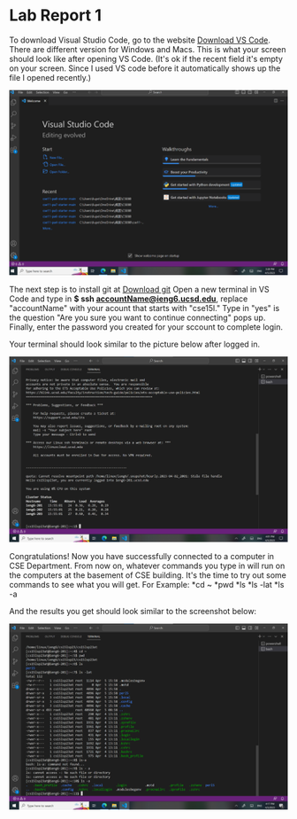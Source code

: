 # Lab Report 1

To download Visual Studio Code, go to the website [Download VS Code](https://code.visualstudio.com/). There are different version for Windows and Macs. This is what your screen should look like after opening VS Code. (It's ok if the recent field it's empty on your screen. Since I used VS code before it automatically shows up the file I opened recently.)


![Image](Screenshot1.png)




The next step is to install git at [Download git](https://gitforwindows.org/)
Open a new terminal in VS Code and type in **$ ssh accountName@ieng6.ucsd.edu**, replace "accountName" with your acount that starts with "cse15l." Type in "yes" is the question "Are you sure you want to continue connecting" pops up. Finally, enter the password you created for your sccount to complete login.

Your terminal should look similar to the picture below after logged in.


![Image](Screenshot2.png)




Congratulations! Now you have successfully connected to a computer in CSE Department. From now on, whatever commands you type in will run on the computers at the basement of CSE building. It's the time to try out some commands to see what you will get. For Example:
*cd ~
*pwd
*ls
*ls -lat
*ls -a

And the results you get should look similar to the screenshot below:


![Image](Screenshot3.png)
